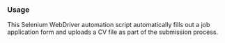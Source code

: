 ### Usage

This Selenium WebDriver automation script automatically fills out a job application form and uploads a CV file as part of the submission process.
